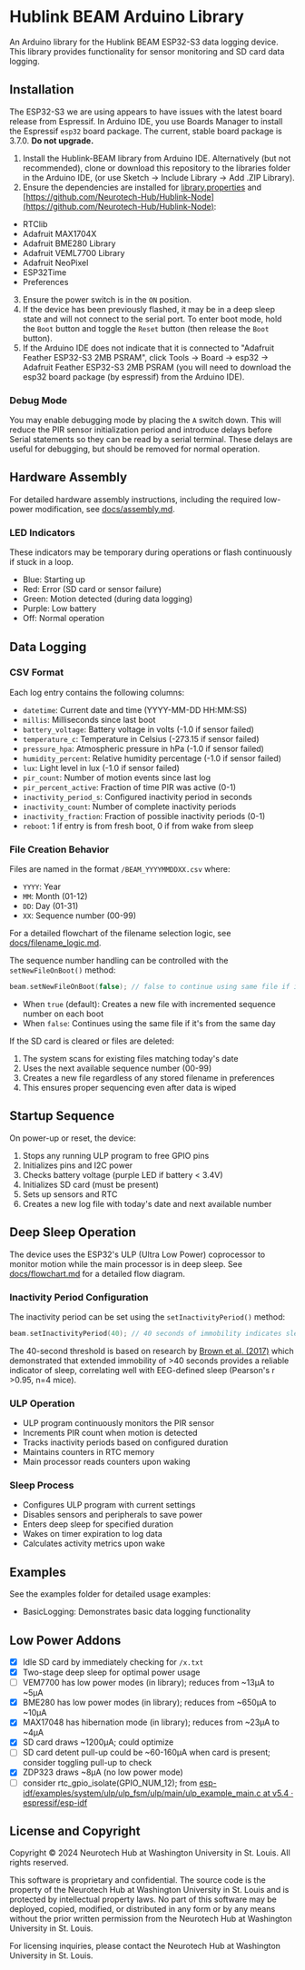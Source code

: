 # Hublink BEAM Arduino Library

An Arduino library for the Hublink BEAM ESP32-S3 data logging device. This library provides functionality for sensor monitoring and SD card data logging.

## Installation

The ESP32-S3 we are using appears to have issues with the latest board release from Espressif. In Arduino IDE, you use Boards Manager to install the Espressif `esp32` board package. The current, stable board package is 3.7.0. **Do not upgrade.**

1. Install the Hublink-BEAM library from Arduino IDE. Alternatively (but not recommended), clone or download this repository to the libraries folder in the Arduino IDE, (or use Sketch -> Include Library -> Add .ZIP Library).
2. Ensure the dependencies are installed for [library.properties](library.properties) and [https://github.com/Neurotech-Hub/Hublink-Node](https://github.com/Neurotech-Hub/Hublink-Node):
- RTClib
- Adafruit MAX1704X
- Adafruit BME280 Library
- Adafruit VEML7700 Library
- Adafruit NeoPixel
- ESP32Time
- Preferences
3. Ensure the power switch is in the `ON` position.
4. If the device has been previously flashed, it may be in a deep sleep state and will not connect to the serial port. To enter boot mode, hold the `Boot` button and toggle the `Reset` button (then release the `Boot` button).
5. If the Arduino IDE does not indicate that it is connected to "Adafruit Feather ESP32-S3 2MB PSRAM", click Tools -> Board -> esp32 -> Adafruit Feather ESP32-S3 2MB PSRAM (you will need to download the esp32 board package (by espressif) from the Arduino IDE).

### Debug Mode
You may enable debugging mode by placing the `A` switch down. This will reduce the PIR sensor initialization period and introduce delays before Serial statements so they can be read by a serial terminal. These delays are useful for debugging, but should be removed for normal operation.

## Hardware Assembly
For detailed hardware assembly instructions, including the required low-power modification, see [docs/assembly.md](docs/assembly.md).

### LED Indicators
These indicators may be temporary during operations or flash continuously if stuck in a loop.

- Blue: Starting up
- Red: Error (SD card or sensor failure)
- Green: Motion detected (during data logging)
- Purple: Low battery
- Off: Normal operation

## Data Logging

### CSV Format
Each log entry contains the following columns:
- `datetime`: Current date and time (YYYY-MM-DD HH:MM:SS)
- `millis`: Milliseconds since last boot
- `battery_voltage`: Battery voltage in volts (-1.0 if sensor failed)
- `temperature_c`: Temperature in Celsius (-273.15 if sensor failed)
- `pressure_hpa`: Atmospheric pressure in hPa (-1.0 if sensor failed)
- `humidity_percent`: Relative humidity percentage (-1.0 if sensor failed)
- `lux`: Light level in lux (-1.0 if sensor failed)
- `pir_count`: Number of motion events since last log
- `pir_percent_active`: Fraction of time PIR was active (0-1)
- `inactivity_period_s`: Configured inactivity period in seconds
- `inactivity_count`: Number of complete inactivity periods
- `inactivity_fraction`: Fraction of possible inactivity periods (0-1)
- `reboot`: 1 if entry is from fresh boot, 0 if from wake from sleep

### File Creation Behavior
Files are named in the format `/BEAM_YYYYMMDDXX.csv` where:
- `YYYY`: Year
- `MM`: Month (01-12)
- `DD`: Day (01-31)
- `XX`: Sequence number (00-99)

For a detailed flowchart of the filename selection logic, see [docs/filename_logic.md](docs/filename_logic.md).

The sequence number handling can be controlled with the `setNewFileOnBoot()` method:
```cpp
beam.setNewFileOnBoot(false); // false to continue using same file if it's the same day
```

- When `true` (default): Creates a new file with incremented sequence number on each boot
- When `false`: Continues using the same file if it's from the same day

If the SD card is cleared or files are deleted:
1. The system scans for existing files matching today's date
2. Uses the next available sequence number (00-99)
3. Creates a new file regardless of any stored filename in preferences
4. This ensures proper sequencing even after data is wiped

## Startup Sequence

On power-up or reset, the device:
1. Stops any running ULP program to free GPIO pins
2. Initializes pins and I2C power
3. Checks battery voltage (purple LED if battery < 3.4V)
4. Initializes SD card (must be present)
5. Sets up sensors and RTC
6. Creates a new log file with today's date and next available number

## Deep Sleep Operation

The device uses the ESP32's ULP (Ultra Low Power) coprocessor to monitor motion while the main processor is in deep sleep. See [docs/flowchart.md](docs/flowchart.md) for a detailed flow diagram.

### Inactivity Period Configuration
The inactivity period can be set using the `setInactivityPeriod()` method:
```cpp
beam.setInactivityPeriod(40); // 40 seconds of immobility indicates sleep
```

The 40-second threshold is based on research by [Brown et al. (2017)](https://www.ncbi.nlm.nih.gov/pmc/articles/PMC5140024/) which demonstrated that extended immobility of >40 seconds provides a reliable indicator of sleep, correlating well with EEG-defined sleep (Pearson's r >0.95, n=4 mice).

### ULP Operation
- ULP program continuously monitors the PIR sensor
- Increments PIR count when motion is detected
- Tracks inactivity periods based on configured duration
- Maintains counters in RTC memory
- Main processor reads counters upon waking

### Sleep Process
- Configures ULP program with current settings
- Disables sensors and peripherals to save power
- Enters deep sleep for specified duration
- Wakes on timer expiration to log data
- Calculates activity metrics upon wake

## Examples

See the examples folder for detailed usage examples:
- BasicLogging: Demonstrates basic data logging functionality

## Low Power Addons

- [x] Idle SD card by immediately checking for `/x.txt`
- [x] Two-stage deep sleep for optimal power usage
- [ ] VEM7700 has low power modes (in library); reduces from ~13µA to ~5µA
- [x] BME280 has low power modes (in library); reduces from ~650µA to ~10µA
- [x] MAX17048 has hibernation mode (in library); reduces from ~23µA to ~4µA
- [x] SD card draws ~1200µA; could optimize
- [ ] SD card detent pull-up could be ~60-160µA when card is present; consider toggling pull-up to check
- [x] ZDP323 draws ~8µA (no low power mode)
- [ ] consider rtc_gpio_isolate(GPIO_NUM_12); from [esp-idf/examples/system/ulp/ulp_fsm/ulp/main/ulp_example_main.c at v5.4 · espressif/esp-idf](https://github.com/espressif/esp-idf/blob/v5.4/examples/system/ulp/ulp_fsm/ulp/main/ulp_example_main.c)

## License and Copyright

Copyright © 2024 Neurotech Hub at Washington University in St. Louis. All rights reserved.

This software is proprietary and confidential. The source code is the property of the Neurotech Hub at Washington University in St. Louis and is protected by intellectual property laws. No part of this software may be deployed, copied, modified, or distributed in any form or by any means without the prior written permission from the Neurotech Hub at Washington University in St. Louis.

For licensing inquiries, please contact the Neurotech Hub at Washington University in St. Louis.
